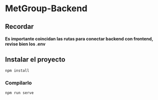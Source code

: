 # MetGroup-Backend

## Recordar
#### Es importante coincidan las rutas para conectar backend con frontend, revise bien los .env

## Instalar el proyecto
```
npm install
```

### Compilarlo
```
npm run serve
```
